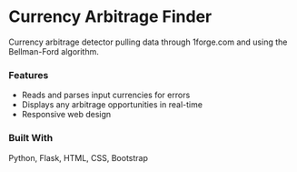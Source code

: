 # Currency Arbitrage Finder
Currency arbitrage detector pulling data through 1forge.com and using the Bellman-Ford algorithm.

### Features
* Reads and parses input currencies for errors
* Displays any arbitrage opportunities in real-time
* Responsive web design

### Built With
Python, Flask, HTML, CSS, Bootstrap

